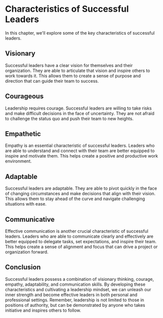 Characteristics of Successful Leaders
=================================================================================

In this chapter, we'll explore some of the key characteristics of successful leaders.

Visionary
---------

Successful leaders have a clear vision for themselves and their organization. They are able to articulate that vision and inspire others to work towards it. This allows them to create a sense of purpose and direction that can guide their team to success.

Courageous
----------

Leadership requires courage. Successful leaders are willing to take risks and make difficult decisions in the face of uncertainty. They are not afraid to challenge the status quo and push their team to new heights.

Empathetic
----------

Empathy is an essential characteristic of successful leaders. Leaders who are able to understand and connect with their team are better equipped to inspire and motivate them. This helps create a positive and productive work environment.

Adaptable
---------

Successful leaders are adaptable. They are able to pivot quickly in the face of changing circumstances and make decisions that align with their vision. This allows them to stay ahead of the curve and navigate challenging situations with ease.

Communicative
-------------

Effective communication is another crucial characteristic of successful leaders. Leaders who are able to communicate clearly and effectively are better equipped to delegate tasks, set expectations, and inspire their team. This helps create a sense of alignment and focus that can drive a project or organization forward.

Conclusion
----------

Successful leaders possess a combination of visionary thinking, courage, empathy, adaptability, and communication skills. By developing these characteristics and cultivating a leadership mindset, we can unleash our inner strength and become effective leaders in both personal and professional settings. Remember, leadership is not limited to those in positions of authority, but can be demonstrated by anyone who takes initiative and inspires others to follow.
